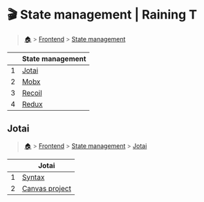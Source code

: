 # 🎬 State management  | Raining T

> [🏠](/) > [Frontend](/frontend) > [State management](/frontend/state-management)

<table><thead><tr><th></th><th>State management</th></tr></thead><tbody><tr><td>1</td><td><a href="/frontend/state-management/jotai">Jotai</a></td></tr><tr><td>2</td><td><a href="/frontend/state-management/mobx">Mobx</a></td></tr><tr><td>3</td><td><a href="/frontend/state-management/recoil">Recoil</a></td></tr><tr><td>4</td><td><a href="/frontend/state-management/redux">Redux</a></td></tr></tbody></table>

## Jotai

> [🏠](/) > [Frontend](/frontend) > [State management](/frontend/state-management) > [Jotai](/frontend/state-management/jotai)

<table><thead><tr><th></th><th>Jotai</th></tr></thead><tbody><tr><td>1</td><td><a href="/frontend/state-management/jotai/01-syntax">Syntax</a></td></tr><tr><td>2</td><td><a href="/frontend/state-management/jotai/02-canvas-project">Canvas project</a></td></tr></tbody></table>

